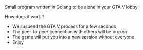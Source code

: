 Small program written in Golang to be alone in your GTA V lobby

How does it work ?
- We suspend the GTA V process for a few seconds
- The peer-to-peer connection with others will be broken
- The game will put you into a new session without everyone
- Enjoy
